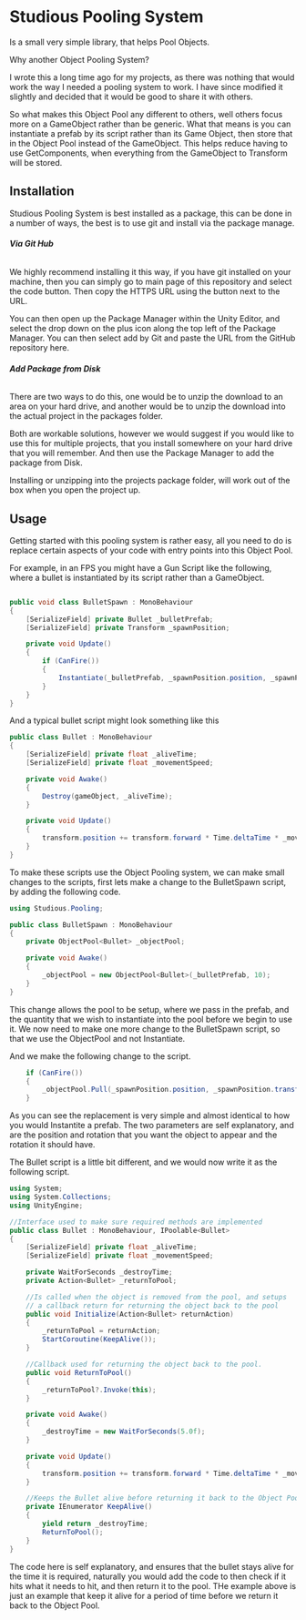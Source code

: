 
# Studious Pooling System
 
 Is a small very simple library, that helps Pool Objects. 
 
 Why another Object Pooling System? 

I wrote this a long time ago for my projects, as there was nothing that would work the way I needed a pooling system to work. I have since modified it slightly and decided that it would be good to share it with others.

So what makes this Object Pool any different to others, well others focus more on a GameObject rather than be generic. What that means is you can instantiate a prefab by its script rather than its Game Object, then store that in the Object Pool instead of the GameObject. This helps reduce having to use GetComponents, when everything from the GameObject to Transform will be stored.


## Installation

Studious Pooling System is best installed as a package, this can be done in a number of ways, the best is to use git and install via the package manage.

###### **Via Git Hub** 

We highly recommend installing it this way, if you have git installed on your machine, then you can simply go to main page of this repository and select the code button. Then copy the HTTPS URL using the button next to the URL.

You can then open up the Package Manager within the Unity Editor, and select the drop down on the plus icon along the top left of the Package Manager. You can then select add by Git and paste the URL from the GitHub repository here.

###### **Add Package from Disk** 

There are two ways to do this, one would be to unzip the download to an area on your hard drive, and another would be to unzip the download into the actual project in the packages folder.

Both are workable solutions, however we would suggest if you would like to use this for multiple projects, that you install somewhere on your hard drive that you will remember. And then use the Package Manager to add the package from Disk.

Installing or unzipping into the projects package folder, will work out of the box when you open the project up.

## Usage

Getting started with this pooling system is rather easy, all you need to do is replace certain aspects of your code with entry points into this Object Pool.

For example, in an FPS you might have a Gun Script like the following, where a bullet is instantiated by its script rather than a GameObject.

```CS

public void class BulletSpawn : MonoBehaviour
{
    [SerializeField] private Bullet _bulletPrefab;
    [SerializeField] private Transform _spawnPosition;

    private void Update()
    {
        if (CanFire())
        {
            Instantiate(_bulletPrefab, _spawnPosition.position, _spawnPosition.transform.parent.rotation);
        }
    }
}

```

And a typical bullet script might look something like this

```CS
public class Bullet : MonoBehaviour
{
    [SerializeField] private float _aliveTime;
    [SerializeField] private float _movementSpeed;

    private void Awake()
    {
        Destroy(gameObject, _aliveTime);
    }

    private void Update()
    {
        transform.position += transform.forward * Time.deltaTime * _movementSpeed;
    }
}
```

To make these scripts use the Object Pooling system, we can make small changes to the scripts, first lets make a change to the BulletSpawn script, by adding the following code.

```CS
using Studious.Pooling;

public class BulletSpawn : MonoBehaviour
{
    private ObjectPool<Bullet> _objectPool;

    private void Awake()
    {
        _objectPool = new ObjectPool<Bullet>(_bulletPrefab, 10);
    }
}
```

This change allows the pool to be setup, where we pass in the prefab, and the quantity that we wish to instantiate into the pool before we begin to use it. We now need to make one more change to the BulletSpawn script, so that we use the ObjectPool and not Instantiate.

And we make the following change to the script.

```CS
    if (CanFire())
    {
        _objectPool.Pull(_spawnPosition.position, _spawnPosition.transform.parent.rotation);
    }
```

As you can see the replacement is very simple and almost identical to how you would Instantite a prefab. The two parameters are self explanatory, and are the position and rotation that you want the object to appear and the rotation it should have.

The Bullet script is a little bit different, and we would now write it as the following script.

```CS
using System;
using System.Collections;
using UnityEngine;

//Interface used to make sure required methods are implemented
public class Bullet : MonoBehaviour, IPoolable<Bullet>
{
    [SerializeField] private float _aliveTime;
    [SerializeField] private float _movementSpeed;

    private WaitForSeconds _destroyTime;
    private Action<Bullet> _returnToPool;

    //Is called when the object is removed from the pool, and setups
    // a callback return for returning the object back to the pool
    public void Initialize(Action<Bullet> returnAction)
    {
        _returnToPool = returnAction;
        StartCoroutine(KeepAlive());
    }

    //Callback used for returning the object back to the pool.
    public void ReturnToPool()
    {
        _returnToPool?.Invoke(this);
    }

    private void Awake()
    {
        _destroyTime = new WaitForSeconds(5.0f);
    }

    private void Update()
    {
        transform.position += transform.forward * Time.deltaTime * _movementSpeed;
    }

    //Keeps the Bullet alive before returning it back to the Object Pool.
    private IEnumerator KeepAlive()
    {
        yield return _destroyTime;
        ReturnToPool();
    }
}
```

The code here is self explanatory, and ensures that the bullet stays alive for the time it is required, naturally you would add the code to then check if it hits what it needs to hit, and then return it to the pool. THe example above is just an example that keep it alive for a period of time before we return it back to the Object Pool.


